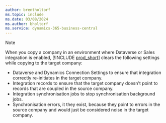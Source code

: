 ```yaml
---
author: brentholtorf
ms.topic: include
ms.date: 03/08/2024
ms.author: bholtorf
ms.service: dynamics-365-business-central
---
```


> [!NOTE]
> When you copy a company in an environment where Dataverse or Sales integration is enabled, [!INCLUDE [prod_short](prod_short.md)] clears the following settings while copying to the target company:
>
> * Dataverse and Dynamics Connection Settings to ensure that integration correctly re-initiates in the target company.
> * Integration records to ensure that the target company doesn't point to records that are coupled in the source company.
> * Integration synchronisation jobs to stop synchronisation background jobs.
> * Synchronisation errors, it they exist, because they point to errors in the source company and would just be considered noise in the target company.